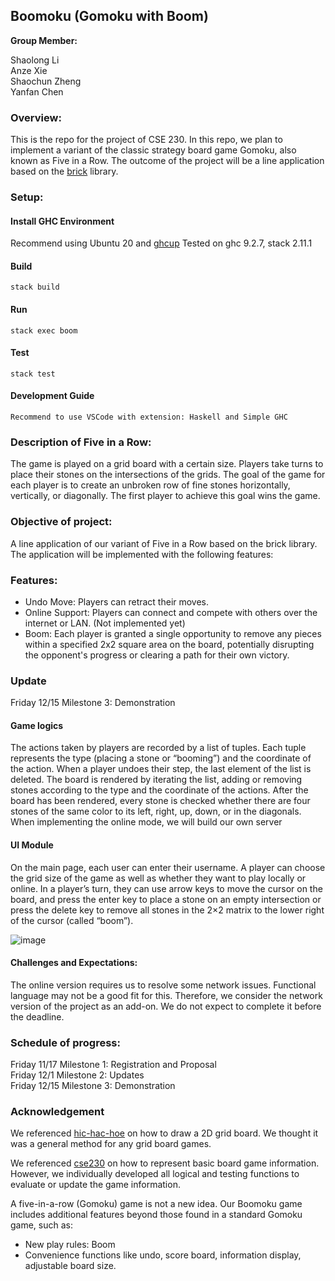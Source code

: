 ## Boomoku (Gomoku with Boom)

**Group Member:**

Shaolong Li  
Anze Xie  
Shaochun Zheng  
Yanfan Chen  

### Overview:
This is the repo for the project of CSE 230. In this repo, we plan to implement a variant of the classic strategy board game Gomoku, also known as Five in a Row. The outcome of the project will be a line application based on the [brick](https://github.com/jtdaugherty/brick/) library.


### Setup:

#### Install GHC Environment
Recommend using Ubuntu 20 and [ghcup](https://www.haskell.org/ghcup/install/)
Tested on ghc 9.2.7, stack 2.11.1

#### Build
```
stack build
```

#### Run
```
stack exec boom
```

#### Test
```
stack test
```

#### Development Guide
```
Recommend to use VSCode with extension: Haskell and Simple GHC
```

### Description of Five in a Row:
The game is played on a grid board with a certain size. Players take turns to place their stones on the intersections of the grids. The goal of the game for each player is to create an unbroken row of fine stones horizontally, vertically, or diagonally. The first player to achieve this goal wins the game. 

### Objective of project:
A line application of our variant of Five in a Row based on the brick library. The application will be implemented with the following features:

### Features:
+ Undo Move: Players can retract their moves.
+ Online Support: Players can connect and compete with others over the internet or LAN. (Not implemented yet)
+ Boom: Each player is granted a single opportunity to remove any pieces within a specified 2x2 square area on the board, potentially disrupting the opponent's progress or clearing a path for their own victory.

### Update
Friday 12/15 Milestone 3: Demonstration

#### Game logics
The actions taken by players are recorded by a list of tuples. Each tuple represents the type (placing a stone or “booming”) and the coordinate of the action.
When a player undoes their step, the last element of the list is deleted.
The board is rendered by iterating the list, adding or removing stones according to the type and the coordinate of the actions. After the board has been rendered, every stone is checked whether there are four stones of the same color to its left, right, up, down, or in the diagonals.
When implementing the online mode, we will build our own server

#### UI Module
On the main page, each user can enter their username. A player can choose the grid size of the game as well as whether they want to play locally or online.
In a player’s turn, they can use arrow keys to move the cursor on the board, and press the enter key to place a stone on an empty intersection or press the delete key to remove all stones in the 2×2 matrix to the lower right of the cursor (called “boom”).

![image](https://github.com/lukechen2/cse-230-proj/assets/146805418/a90002c7-3d05-40b5-85ea-e5722b52ce29)



#### Challenges and Expectations:
The online version requires us to resolve some network issues. Functional language may not be a good fit for this. Therefore, we consider the network version of the project as an add-on. We do not expect to complete it before the deadline.


### Schedule of progress:
Friday 11/17 Milestone 1: Registration and Proposal  
Friday 12/1 Milestone 2: Updates  
Friday 12/15 Milestone 3: Demonstration  



### Acknowledgement

We referenced [hic-hac-hoe](https://github.com/BlastWind/hic-hac-hoe/tree/main) on how to  draw a 2D grid board. We thought it was a general method for any grid board games.

We referenced [cse230](https://github.com/lzhfromustc/cse230) on how to represent basic board game information. However, we individually developed all logical and testing functions to evaluate or update the game information. 

A five-in-a-row (Gomoku) game is not a new idea. Our Boomoku game includes additional features beyond those found in a standard Gomoku game, such as:
+ New play rules: Boom
+ Convenience functions like undo, score board, information display, adjustable board size.



